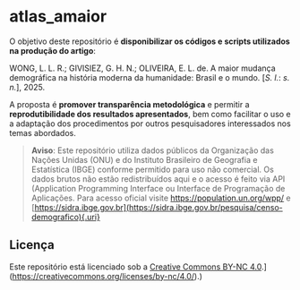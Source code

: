# atlas_amaior

<!-- badges: start -->

<!-- badges: end -->

O objetivo deste repositório é **disponibilizar os códigos e scripts utilizados na produção do artigo**:

WONG, L. L. R.; GIVISIEZ, G. H. N.; OLIVEIRA, E. L. de. A maior mudança demográfica na história moderna da humanidade: Brasil e o mundo. [*S. l.*: *s. n.*], 2025.

A proposta é **promover transparência metodológica** e permitir a **reprodutibilidade dos resultados apresentados**, bem como facilitar o uso e a adaptação dos procedimentos por outros pesquisadores interessados nos temas abordados.

> **Aviso**: Este repositório utiliza dados públicos da Organização das Nações Unidas (ONU) e do Instituto Brasileiro de Geografia e Estatística (IBGE) conforme permitido para uso não comercial. Os dados brutos não estão redistribuídos aqui e o acesso é feito via API (Application Programming Interface ou Interface de Programação de Aplicações. Para acesso oficial visite <https://population.un.org/wpp/> e [https://sidra.ibge.gov.br](https://sidra.ibge.gov.br/pesquisa/censo-demografico){.uri}

## Licença

Este repositório está licenciado sob a [Creative Commons BY-NC 4.0](%5Bhttps://creativecommons.org/licenses/by-nc/4.0/).](<https://creativecommons.org/licenses/by-nc/4.0/>).)
